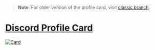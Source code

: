 > **Note**: For older version of the profile card, visit [classic branch](https://github.com/domin-mnd/profile-card/tree/classic).

# [Discord Profile Card](https://blog.domin.lol/post/astro-is-crazy-good)

[![Card](/public/preview/card.png)](https://blog.domin.lol/post/astro-is-crazy-good)
